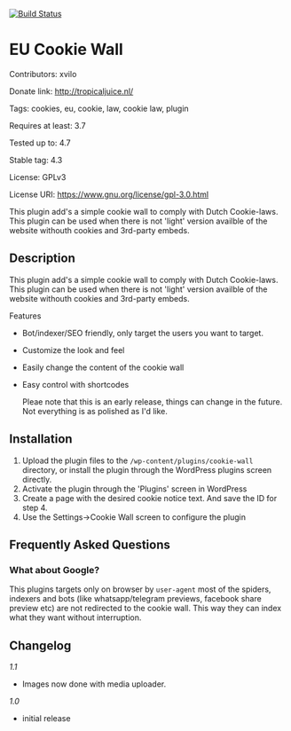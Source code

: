 [![Build Status](https://travis-ci.org/Tropical-Juice/Cookie-Wall.svg?branch=master)](https://travis-ci.org/Tropical-Juice/Cookie-Wall)
# EU Cookie Wall
Contributors: xvilo

Donate link: http://tropicaljuice.nl/

Tags: cookies, eu, cookie, law, cookie law, plugin

Requires at least: 3.7

Tested up to: 4.7

Stable tag: 4.3

License: GPLv3

License URI: https://www.gnu.org/license/gpl-3.0.html

This plugin add's a simple cookie wall to comply with Dutch Cookie-laws. This plugin can be used when there is not 'light' version availble of the website withouth cookies and 3rd-party embeds. 

## Description

This plugin add's a simple cookie wall to comply with Dutch Cookie-laws. This plugin can be used when there is not 'light' version availble of the website withouth cookies and 3rd-party embeds. 

Features

*   Bot/indexer/SEO friendly, only target the users you want to target.
*   Customize the look and feel
*   Easily change the content of the cookie wall
*   Easy control with shortcodes

    Pleae note that this is an early release, things can change in the future. Not everything is as polished as I'd like. 
    
## Installation

1. Upload the plugin files to the `/wp-content/plugins/cookie-wall` directory, or install the plugin through the WordPress plugins screen directly.
2. Activate the plugin through the 'Plugins' screen in WordPress
3. Create a page with the desired cookie notice text. And save the ID for step 4. 
4. Use the Settings->Cookie Wall screen to configure the plugin

## Frequently Asked Questions

### What about Google?

This plugins targets only on browser by `user-agent` most of the spiders, indexers and bots (like whatsapp/telegram previews, facebook share preview etc) are not redirected to the cookie wall. This way they can index what they want without interruption. 

## Changelog 

*1.1*

* Images now done with media uploader.

*1.0*

* initial release